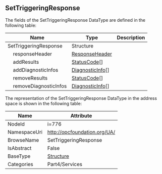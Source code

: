 <!-- datatype -->
## SetTriggeringResponse
  
<!-- end of description -->
The fields of the SetTriggeringResponse DataType are defined in the following table:  

|Name|Type|Description|
|---|---|---|
|SetTriggeringResponse|Structure||
|&nbsp;&nbsp;&nbsp;&nbsp;responseHeader|[ResponseHeader](../../../Part4/Services/ResponseHeader/readme.md)||
|&nbsp;&nbsp;&nbsp;&nbsp;addResults|[StatusCode](../../../Part4/DataTypes/StatusCode/readme.md)[]||
|&nbsp;&nbsp;&nbsp;&nbsp;addDiagnosticInfos|[DiagnosticInfo](../../../Part4/DataTypes/DiagnosticInfo/readme.md)[]||
|&nbsp;&nbsp;&nbsp;&nbsp;removeResults|[StatusCode](../../../Part4/DataTypes/StatusCode/readme.md)[]||
|&nbsp;&nbsp;&nbsp;&nbsp;removeDiagnosticInfos|[DiagnosticInfo](../../../Part4/DataTypes/DiagnosticInfo/readme.md)[]||

The representation of the SetTriggeringResponse DataType in the address space is shown in the following table:  

|Name|Attribute|
|---|---|
|NodeId|i=776|
|NamespaceUri|http://opcfoundation.org/UA/|
|BrowseName|SetTriggeringResponse|
|IsAbstract|False|
|BaseType|[Structure](../../../Part3/DataTypes/Structure/readme.md)|
|Categories|Part4/Services|

